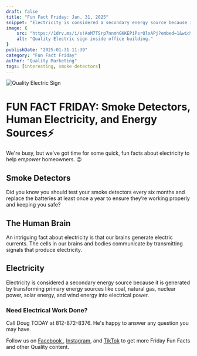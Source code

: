 ```yaml
---
draft: false
title: "Fun Fact Friday: Jan. 31, 2025"
snippet: "Electricity is considered a secondary energy source because it is generated by transforming primary energy sources like coal, natural gas, nuclear power, solar energy, and wind energy into electrical power."
image: {
    src: "https://1drv.ms/i/s!AoM7TSrp7nnmhGKKEPiPsrQlxAPj?embed=1&width=1024",
    alt: "Quality Electric sign inside office building."
}
publishDate: "2025-01-31 11:39"
category: "Fun Fact Friday"
author: "Quality Marketing"
tags: [interesting, smoke detectors]
---
```


![Quality Electric Sign](https://1drv.ms/i/s!AoM7TSrp7nnmhGKKEPiPsrQlxAPj?embed=1&width=1024)

# FUN FACT FRIDAY: Smoke Detectors, Human Electricity, and Energy Sources⚡

We're busy, but we've got time for some quick, fun facts about electricity to help em*power* homeowners. 😉

## Smoke Detectors
Did you know you should test your smoke detectors every six months and replace the batteries at least once a year to ensure they’re working properly and keeping you safe?

## The Human Brain
An intriguing fact about electricity is that our brains generate electric currents. The cells in our brains and bodies communicate by transmitting signals that produce electricity.

## Electricity
Electricity is considered a secondary energy source because it is generated by transforming primary energy sources like coal, natural gas, nuclear power, solar energy, and wind energy into electrical power.

### Need Electrical Work Done?
Call Doug TODAY at 812-872-8376. He's happy to answer any question you may have.

Follow us on <a href="https://m.facebook.com/people/Quality-Electric-of-Indiana-LLC/61565710887751/"> Facebook </a>, <a href="https://www.instagram.com/qualityelectric.indiana/">Instagram</a>, and <a href="https://www.tiktok.com/@quality.electric.indiana)">TikTok</a> to get more Friday Fun Facts and other Quality content.